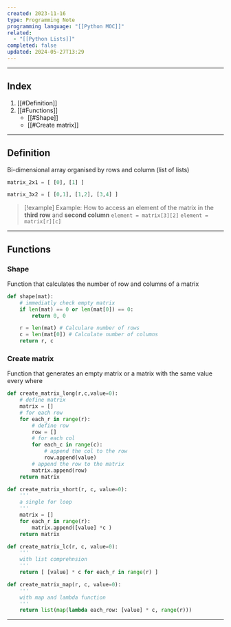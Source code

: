 ```yaml
---
created: 2023-11-16
type: Programming Note
programming language: "[[Python MOC]]"
related:
  - "[[Python Lists]]"
completed: false
updated: 2024-05-27T13:29
---
```

---
## Index
1. [[#Definition]]
2. [[#Functions]]
	- [[#Shape]]
	- [[#Create matrix]]

---
## Definition 
Bi-dimensional array organised by rows and column (list of lists)
``` python
matrix_2x1 = [ [0], [1] ] 

matrix_3x2 = [ [0,1], [1,2], [3,4] ] 
```

>[!example] Example:
> How to access an element of the matrix in the **third row** and  **second column** 
> `element = matrix[3][2]` 
> `element = matrix[r][c]`

---
## Functions 

### Shape
Function that calculates the number of row and columns of a matrix
```python
def shape(mat):
    # immediatly check empty matrix
    if len(mat) == 0 or len(mat[0]) == 0:
        return 0, 0

    r = len(mat) # Calculare number of rows
    c = len(mat[0]) # Calculate number of columns
    return r, c
```

### Create matrix

Function that generates an empty matrix or a matrix with the same value every where

```python
def create_matrix_long(r,c,value=0):
    # define matrix
    matrix = []
    # for each row
    for each_r in range(r):
        # define row
        row = []
        # for each col
        for each_c in range(c):
            # append the col to the row
            row.append(value)
        # append the row to the matrix
        matrix.append(row)
    return matrix    
```

```python
def create_matrix_short(r, c, value=0):
    '''
    a single for loop
    '''
    matrix = []
    for each_r in range(r):
        matrix.append([value] *c )
    return matrix
```

```python
def create_matrix_lc(r, c, value=0):
    '''
    with list comprehnsion
    '''
    return [ [value] * c for each_r in range(r) ]
```

```python
def create_matrix_map(r, c, value=0):
    '''
    with map and lambda function
    '''
    return list(map(lambda each_row: [value] * c, range(r)))
```

---
